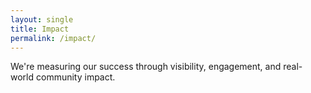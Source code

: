 ```yaml
---
layout: single
title: Impact
permalink: /impact/
---
```


We're measuring our success through visibility, engagement, and real-world community impact.

